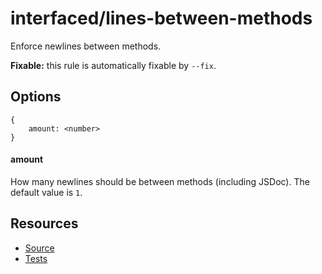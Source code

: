 # interfaced/lines-between-methods

Enforce newlines between methods.

**Fixable:** this rule is automatically fixable by `--fix`.

## Options

```
{
	amount: <number>
}
```

#### amount

How many newlines should be between methods (including JSDoc). The default value is `1`.

## Resources

* [Source](../../lib/rules/lines-between-methods.js)
* [Tests](../../test/eslint/rules/lines-between-methods.js)
